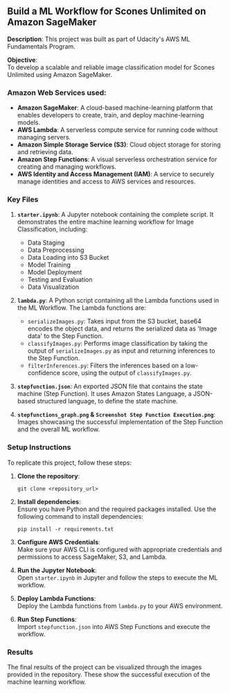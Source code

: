 ## Build a ML Workflow for Scones Unlimited on Amazon SageMaker

**Description**: This project was built as part of Udacity's AWS ML Fundamentals Program.

**Objective**:  
To develop a scalable and reliable image classification model for Scones Unlimited using Amazon SageMaker.

### Amazon Web Services used:
- **Amazon SageMaker**: A cloud-based machine-learning platform that enables developers to create, train, and deploy machine-learning models.
- **AWS Lambda**: A serverless compute service for running code without managing servers.
- **Amazon Simple Storage Service (S3)**: Cloud object storage for storing and retrieving data.
- **Amazon Step Functions**: A visual serverless orchestration service for creating and managing workflows.
- **AWS Identity and Access Management (IAM)**: A service to securely manage identities and access to AWS services and resources.

### Key Files

1. **`starter.ipynb`**: A Jupyter notebook containing the complete script. It demonstrates the entire machine learning workflow for Image Classification, including:
   - Data Staging
   - Data Preprocessing
   - Data Loading into S3 Bucket
   - Model Training
   - Model Deployment
   - Testing and Evaluation
   - Data Visualization

2. **`lambda.py`**: A Python script containing all the Lambda functions used in the ML Workflow. The Lambda functions are:
   - `serializeImages.py`: Takes input from the S3 bucket, base64 encodes the object data, and returns the serialized data as 'Image data' to the Step Function.
   - `classifyImages.py`: Performs image classification by taking the output of `serializeImages.py` as input and returning inferences to the Step Function.
   - `filterInferences.py`: Filters the inferences based on a low-confidence score, using the output of `classifyImages.py`.

3. **`stepfunction.json`**: An exported JSON file that contains the state machine (Step Function). It uses Amazon States Language, a JSON-based structured language, to define the state machine.

4. **`stepfunctions_graph.png` & `Screenshot Step Function Execution.png`**: Images showcasing the successful implementation of the Step Function and the overall ML workflow.

### Setup Instructions

To replicate this project, follow these steps:

1. **Clone the repository**:  
   ```
   git clone <repository_url>
   ```
   
2. **Install dependencies**:  
   Ensure you have Python and the required packages installed. Use the following command to install dependencies:
   ```
   pip install -r requirements.txt
   ```

3. **Configure AWS Credentials**:  
   Make sure your AWS CLI is configured with appropriate credentials and permissions to access SageMaker, S3, and Lambda.

4. **Run the Jupyter Notebook**:  
   Open `starter.ipynb` in Jupyter and follow the steps to execute the ML workflow.

5. **Deploy Lambda Functions**:  
   Deploy the Lambda functions from `lambda.py` to your AWS environment.

6. **Run Step Functions**:  
   Import `stepfunction.json` into AWS Step Functions and execute the workflow.

### Results

The final results of the project can be visualized through the images provided in the repository. These show the successful execution of the machine learning workflow.
